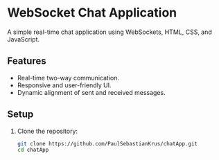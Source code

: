 # WebSocket Chat Application

A simple real-time chat application using WebSockets, HTML, CSS, and JavaScript.

## Features
- Real-time two-way communication.
- Responsive and user-friendly UI.
- Dynamic alignment of sent and received messages.

## Setup
1. Clone the repository:
   ```bash
   git clone https://github.com/PaulSebastianKrus/chatApp.git
   cd chatApp

